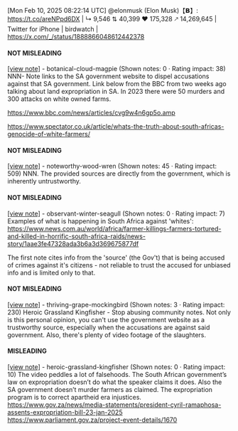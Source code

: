[Mon Feb 10, 2025 08:22:14 UTC] @elonmusk (Elon Musk)【𝗕】: https://t.co/areNPpd6DX | ↳ 9,546 ⇅ 40,399 ♥ 175,328 🡕 14,269,645 | Twitter for iPhone | birdwatch | https://x.com/_/status/1888866048612442378

#### NOT MISLEADING

[[view note]](https://x.com/i/birdwatch/n/1889244237696504052) - botanical-cloud-magpie (Shown notes: 0 · Rating impact: 38)
NNN- Note links to the SA government website to dispel accusations against that SA government. Link below from the BBC from two weeks ago talking about land expropriation in SA. In 2023 there were 50 murders and 300 attacks on white owned farms.

https://www.bbc.com/news/articles/cvg9w4n6gp5o.amp

https://www.spectator.co.uk/article/whats-the-truth-about-south-africas-genocide-of-white-farmers/

#### NOT MISLEADING

[[view note]](https://x.com/i/birdwatch/n/1889048404182843632) - noteworthy-wood-wren (Shown notes: 45 · Rating impact: 509)
NNN. The provided sources are directly from the government, which is inherently untrustworthy. 

#### NOT MISLEADING

[[view note]](https://x.com/i/birdwatch/n/1888998665769165020) - observant-winter-seagull (Shown notes: 0 · Rating impact: 7)
Examples of what is happening in South Africa against 'whites': https://www.news.com.au/world/africa/farmer-killings-farmers-tortured-and-killed-in-horrific-south-africa-raids/news-story/1aae3fe47328ada3b6a3d369675877df

The first note cites info from the 'source' (the Gov't) that is being accused of crimes against it's citizens - not reliable to trust the accused for unbiased info and is limited only to that. 

#### NOT MISLEADING

[[view note]](https://x.com/i/birdwatch/n/1888882654000353567) - thriving-grape-mockingbird (Shown notes: 3 · Rating impact: 230)
Heroic Grassland Kingfisher - Stop abusing community notes. Not only is this personal opinion, you can't use the government website as a trustworthy source, especially when the accusations are against said government. Also, there's plenty of video footage of the slaughters.

#### MISLEADING

[[view note]](https://x.com/i/birdwatch/n/1888877986918564030) - heroic-grassland-kingfisher (Shown notes: 0 · Rating impact: 10)
The video peddles a lot of falsehoods. The South African government’s law on expropriation doesn’t do what the speaker claims it does. Also the SA government doesn’t murder farmers as claimed. The expropriation program is to correct apartheid era injustices.
https://www.gov.za/news/media-statements/president-cyril-ramaphosa-assents-expropriation-bill-23-jan-2025
https://www.parliament.gov.za/project-event-details/1670
